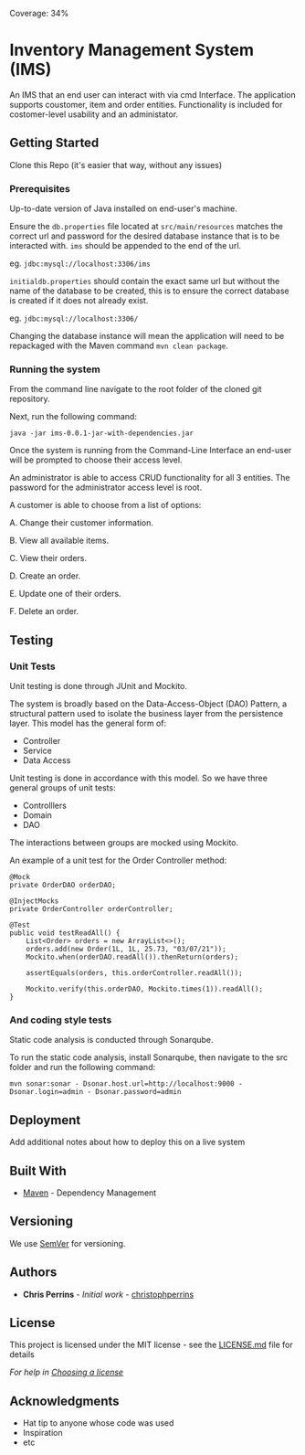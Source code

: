 Coverage: 34%
# Inventory Management System (IMS)

An IMS that an end user can interact with via cmd Interface. The application supports coustomer, item and order entities. Functionality is included for costomer-level usability and an administator.

## Getting Started

Clone this Repo (it's easier that way, without any issues)

### Prerequisites

Up-to-date version of Java installed on end-user's machine.

Ensure the ```db.properties``` file located at ```src/main/resources``` matches the correct url and password for the desired database instance that is to be interacted with. ```ims``` should be appended to the end of the url.

eg. ```jdbc:mysql://localhost:3306/ims```

```initialdb.properties``` should contain the exact same url but without the name of the database to be created, this is to ensure the correct database is created if it does not already exist.

eg. ```jdbc:mysql://localhost:3306/```

Changing the database instance will mean the application will need to be repackaged with the Maven command ```mvn clean package```.


### Running the system

From the command line navigate to the root folder of the cloned git repository.

Next, run the following command:

```
java -jar ims-0.0.1-jar-with-dependencies.jar
```

Once the system is running from the Command-Line Interface an end-user will be prompted to choose their access level.

An administrator is able to access CRUD functionality for all 3 entities. The password for the administrator access level is root.

A customer is able to choose from a list of options:

A. Change their customer information.

B. View all available items.

C. View their orders.

D. Create an order.

E. Update one of their orders.

F. Delete an order.


## Testing

### Unit Tests 

Unit testing is done through JUnit and Mockito.

The system is broadly based on the Data-Access-Object (DAO) Pattern, a structural pattern used to isolate the business layer from the persistence layer. This model has the general form of:

* Controller
* Service
* Data Access </br>

Unit testing is done in accordance with this model. So we have three general groups of unit tests:

* Controlllers
* Domain
* DAO </br>

The interactions between groups are mocked using Mockito.

An example of a unit test for the Order Controller method:

```
@Mock
private OrderDAO orderDAO;
	
@InjectMocks
private OrderController orderController;

@Test
public void testReadAll() {
	List<Order> orders = new ArrayList<>();
	orders.add(new Order(1L, 1L, 25.73, "03/07/21"));
	Mockito.when(orderDAO.readAll()).thenReturn(orders);

	assertEquals(orders, this.orderController.readAll());

	Mockito.verify(this.orderDAO, Mockito.times(1)).readAll();
}
```

### And coding style tests

Static code analysis is conducted through Sonarqube.

To run the static code analysis, install Sonarqube, then navigate to the src folder and run the following command:

```
mvn sonar:sonar - Dsonar.host.url=http://localhost:9000 -Dsonar.login=admin - Dsonar.password=admin
```

## Deployment

Add additional notes about how to deploy this on a live system

## Built With

* [Maven](https://maven.apache.org/) - Dependency Management

## Versioning

We use [SemVer](http://semver.org/) for versioning.

## Authors

* **Chris Perrins** - *Initial work* - [christophperrins](https://github.com/christophperrins)

## License

This project is licensed under the MIT license - see the [LICENSE.md](LICENSE.md) file for details 

*For help in [Choosing a license](https://choosealicense.com/)*

## Acknowledgments

* Hat tip to anyone whose code was used
* Inspiration
* etc
